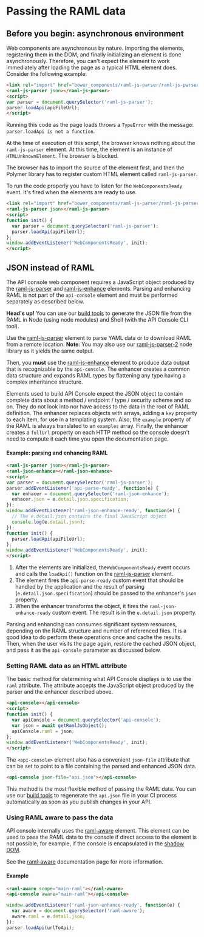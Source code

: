 # Passing the RAML data

## Before you begin: asynchronous environment

Web components are asynchronous by nature. Importing the elements,
registering them in the DOM, and finally initializing an element is done asynchronously. Therefore, you can't expect the element to work immediately after loading the page as a typical HTML element does. Consider the following example:

```html
<link rel="import" href="bower_components/raml-js-parser/raml-js-parser.html">
<raml-js-parser json></raml-js-parser>
<script>
var parser = document.querySelector('raml-js-parser');
parser.loadApi(apiFileUrl);
</script>
```

Running this code as the page loads throws a `TypeError` with the message: `parser.loadApi is not a function`.

At the time of execution of this script, the browser knows nothing about the `raml-js-parser` element. At this time, the element is an instance of `HTMLUnknownElement`. The browser is blocked.

The browser has to import the source of the element first, and then the Polymer library has to register custom HTML element called `raml-js-parser`.

To run the code properly you have to listen for the `WebComponentsReady` event. It's fired when the elements are ready to use.

```html
<link rel="import" href="bower_components/raml-js-parser/raml-js-parser.html">
<raml-js-parser json></raml-js-parser>
<script>
function init() {
  var parser = document.querySelector('raml-js-parser');
  parser.loadApi(apiFileUrl);
};
window.addEventListener('WebComponentsReady', init);
</script>
```

## JSON instead of RAML

The API console web component requires a JavaScript object produced by the [raml-js-parser] and [raml-js-enhance] elements. Parsing and enhancing RAML is not part of the `api-console` element and must be performed separately as described below.

**Head's up!** You can use our [build tools] to generate the JSON file from the RAML in Node (using node modules) and Shell (with the API Console CLI tool).

Use the [raml-js-parser] element to parse YAML data or to download RAML from a remote location. __Note__: You may also use our [raml-js-parser-2] node library as it yields the same output.

Then, you **must** use the [raml-js-enhance] element to produce data output that is recognizable by the `api-console`. The enhancer creates a common data structure and expands RAML types by flattening any type having a complex inheritance structure.

Elements used to build API Console expect the JSON object to contain complete data about a method / endpoint / type / security scheme and so on. They do not look into nor have access to the data in the root of RAML definition. The enhancer replaces objects with arrays, adding a `key` property to each item, for use in a templating system. Also, the `example` property of the RAML is always translated to an `examples` array. Finally, the enhancer creates a `fullUrl` property on each HTTP method so the console doesn't need to compute it each time you open the documentation page.

#### Example: parsing and enhancing RAML

```html
<raml-js-parser json></raml-js-parser>
<raml-json-enhance></raml-json-enhance>
<script>
var parser = document.querySelector('raml-js-parser');
parser.addEventListener('api-parse-ready', function(e) {
  var enhacer = document.querySelector('raml-json-enhance');
  enhacer.json = e.detail.json.specification;
});
window.addEventListener('raml-json-enhance-ready', function(e) {
  // The e.detail.json contains the final JavaScript object
  console.log(e.detail.json);
});
function init() {
  parser.loadApi(apiFileUrl);
};
window.addEventListener('WebComponentsReady', init);
</script>
```

1) After the elements are initialized, the`WebComponentsReady` event occurs and  calls the `loadApi()` function on the [raml-js-parser] element.
2) The element fires the `api-parse-ready` custom event that should be handled by the application and the result of parsing (`e.detail.json.specification`) should be passed to the enhancer's `json` property.
3) When the enhancer transforms the object, it fires the `raml-json-enhance-ready` custom event. The result is in the `e.detail.json` property.

Parsing and enhancing can consumes significant system resources, depending on the RAML structure and number of referenced files. It is a good idea to do perform these operations once and cache the results. Then, when the user visits the page again, restore the cached JSON object, and pass it as the `api-console` parameter as discussed below.

### Setting RAML data as an HTML attribute

The basic method for determining what API Console displays is to use the `raml` attribute. The attribute accepts the JavaScript object produced by the parser and the enhancer described above.

```html
<api-console></api-console>
<script>
function init() {
  var apiConsole = document.querySelector('api-console');
  var json = await getRamlJsObject();
  apiConsole.raml = json;
};
window.addEventListener('WebComponentsReady', init);
</script>
```

The `<api-console>` element also has a convenient `json-file` attribute that can be set to point to a file containing the parsed and enhanced JSON data.

```html
<api-console json-file="api.json"></api-console>
```

This method is the most flexible method of passing the RAML data. You can use our [build tools] to regenerate the `api.json` file in your CI process automatically as soon as you publish changes in your API.

### Using RAML aware to pass the data

API console internally uses the [raml-aware] element.
This element can be used to pass the RAML data to the console if direct access to the
element is not possible, for example, if the console is encapsulated in the [shadow DOM].

See the [raml-aware] documentation page for more information.

#### Example

```html
<raml-aware scope="main-raml"></raml-aware>
<api-console aware="main-raml"></api-console>
```

```javascript
window.addEventListener('raml-json-enhance-ready', function(e) {
  var aware = document.querySelector('raml-aware');
  aware.raml = e.detail.json;
});
parser.loadApi(urlToApi);
```

[build tools]: docs/build-tools.md
[raml-js-enhance]: https://elements.advancedrestclient.com/elements/raml-json-enhance
[raml-js-parser]: https://elements.advancedrestclient.com/elements/raml-js-parser
[raml-js-parser-2]: https://github.com/raml-org/raml-js-parser-2
[raml-aware]: https://elements.advancedrestclient.com/elements/raml-aware
[shadow DOM]: https://developer.mozilla.org/en-US/docs/Web/Web_Components/Shadow_DOM
